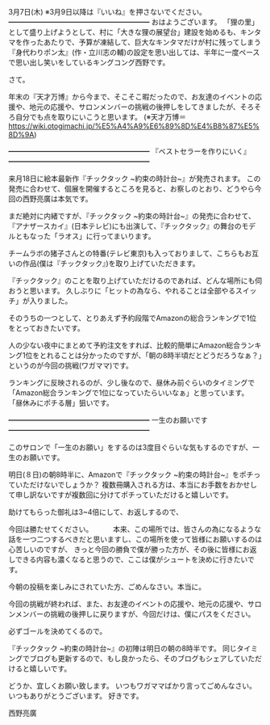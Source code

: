 3月7日(木) ※3月9日以降は『いいね』を押さないでください。
━━━━━━━━━━━━━━━━━━━━
おはようございます。
「狸の里」として盛り上げようとして、村に「大きな狸の展望台」建設を始めるも、キンタマを作ったあたりで、予算が凍結して、巨大なキンタマだけが村に残ってしまう『身代わりポン太』(作・立川志の輔)の設定を思い出しては、半年に一度ペースで思い出し笑いをしているキングコング西野です。

さて。

年末の『天才万博』から今まで、そこそこ暇だったので、お友達のイベントの応援や、地元の応援や、サロンメンバーの挑戦の後押しをしてきましたが、そろそろ自分でも点を取りにいこうと思います。
(※天才万博＝https://wiki.otogimachi.jp/%E5%A4%A9%E6%89%8D%E4%B8%87%E5%8D%9A)

━━━━━━━━━━━━━━━━━━━━
『ベストセラーを作りにいく』
━━━━━━━━━━━━━━━━━━━━

来月18日に絵本最新作『チックタック ~約束の時計台~』が発売されます。
この発売に合わせて、個展を開催するところを見ると、お察しのとおり、どうやら今回の西野亮廣は本気です。

まだ絶対に内緒ですが、『チックタック ~約束の時計台~』の発売に合わせて、『アナザースカイ』(日本テレビ)にも出演して、『チックタック』の舞台のモデルともなった「ラオス」に行ってまいります。

チームラボの猪子さんとの特番(テレビ東京)も入っておりまして、こちらもお互いの作品(僕は『チックタック』)を取り上げていただきます。

『チックタック』のことを取り上げていただけるのであれば、どんな場所にも伺おうと思います。
久しぶりに「ヒットの為なら、やれることは全部やるスイッチ」が入りました。

そのうちの一つとして、とりあえず予約段階でAmazonの総合ランキングで1位をとっておきたいです。

人の少ない夜中にまとめて予約注文をすれば、比較的簡単にAmazon総合ランキング1位をとれることは分かったのですが、「朝の8時半頃だとどうだろうなぁ？」というのが今回の挑戦(ワガママ)です。

ランキングに反映されるのが、少し後なので、昼休み前ぐらいのタイミングで「Amazon総合ランキングで1位になっていたらいいなぁ」と思っています。
「昼休みにポチる層」狙いです。

━━━━━━━━━━━━━━━━━━━━
一生のお願いです
━━━━━━━━━━━━━━━━━━━━

このサロンで「一生のお願い」をするのは3度目ぐらいな気もするのですが、一生のお願いです。

明日(８日)の朝8時半に、Amazonで『チックタック ~約束の時計台~』をポチっていただけないでしょうか？
複数冊購入される方は、本当にお手数をおかせして申し訳ないですが複数回に分けてポチっていただけると嬉しいです。

助けてもらった御礼は3~4倍にして、お返しするので、

今回は勝たせてください。
　
　
本来、この場所では、皆さんの為になるような話を一つ二つするべきだと思いますし、この場所を使って皆様にお願いするのは心苦しいのですが、
きっと今回の勝負で僕が勝った方が、その後に皆様にお返しできる内容も濃くなると思うので、ここは僕がシュートを決めに行きたいです。

今朝の投稿を楽しみにされていた方、ごめんなさい。本当に。

今回の挑戦が終われば、また、お友達のイベントの応援や、地元の応援や、サロンメンバーの挑戦の後押しに戻りますが、今回だけは、僕にパスをください。

必ずゴールを決めてくるので。

『チックタック ~約束の時計台~』の初陣は明日の朝の8時半です。
同じタイミングでブログも更新するので、もし良かったら、そのブログもシェアしていただけると嬉しいです。

どうか、宜しくお願い致します。
いつもワガママばかり言ってごめんなさい。
いつもありがとうございます。
好きです。

西野亮廣
